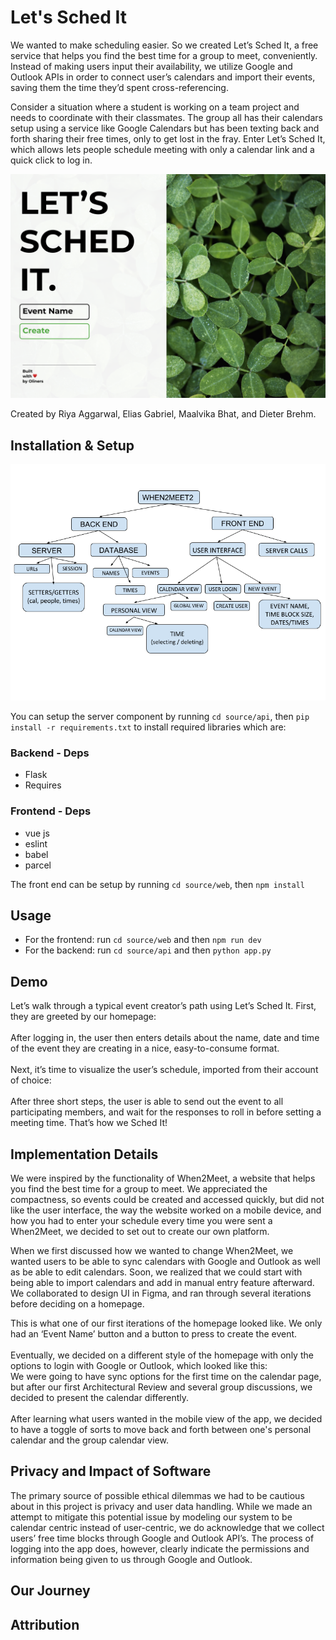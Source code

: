 # Let's Sched It  
We wanted to make scheduling easier. So we created Let’s Sched It, a free service that helps you find the best time for a group to meet, conveniently. Instead of making users input their availability, we utilize Google and Outlook APIs in order to connect user’s calendars and import their events, saving them the time they’d spent cross-referencing.  

Consider a situation where a student is working on a team project and needs to coordinate with their classmates. The group all has their calendars setup using a service like Google Calendars but has been texting back and forth sharing their free times, only to get lost in the fray. Enter Let’s Sched It, which allows lets people schedule meeting with only a calendar link and a quick click to log in.

![Mockup](documentation/Mockups/Desktop-Home-LeavesHalf.png)

Created by Riya Aggarwal, Elias Gabriel, Maalvika Bhat, and Dieter Brehm.

## Installation & Setup
![AR Diagram](documentation/arch-diagram_20190409.png)

You can setup the server component by running
`cd source/api`, then `pip install -r requirements.txt` to install required libraries which are:  

### Backend - Deps  
* Flask  
* Requires  

### Frontend - Deps  
* vue js  
* eslint  
* babel  
* parcel  

The front end can be setup by running
`cd source/web`, then `npm install`

## Usage  
* For the frontend: run `cd source/web` and then `npm run dev`  
* For the backend:  run `cd source/api` and then `python app.py`

## Demo
Let’s walk through a typical event creator’s path using Let’s Sched It.
First, they are greeted by our homepage:  
<insert photo>  
After logging in, the user then enters details about the name, date and time of the event they are creating in a nice, easy-to-consume format.  
<insert photo>  
Next, it’s time to visualize the user’s schedule, imported from their account of choice:  
<insert photo>  
After three short steps, the user is able to send out the event to all participating members, and wait for the responses to roll in before setting a meeting time. That’s how we Sched It!  

## Implementation Details  
  
We were inspired by the functionality of When2Meet, a website that helps you find the best time for a group to meet. We appreciated the compactness, so events could be created and accessed quickly, but did not like the user interface, the way the website worked on a mobile device, and how you had to enter your schedule every time you were sent a When2Meet, we decided to set out to create our own platform.   
<insert old site photo>  

When we first discussed how we wanted to change When2Meet, we wanted users to be able to sync calendars with Google and Outlook as well as be able to edit calendars. Soon, we realized that we could start with being able to import calendars and add in manual entry feature afterward. We collaborated to design UI in Figma, and ran through several iterations before deciding on a homepage.  

This is what one of our first iterations of the homepage looked like. We only had an ‘Event Name’ button and a button to press to create the event.  
<first iteration>  
Eventually, we decided on a different style of the homepage with only the options to login with Google or Outlook, which looked like this:  
<second iteration> 
We were going to have sync options for the first time on the calendar page, but after our first Architectural Review and several group discussions, we decided to present the calendar differently.  
<cal views>  
After learning what users wanted in the mobile view of the app, we decided to have a toggle of sorts to move back and forth between one's personal calendar and the group calendar view.  
<mobile views>   
  
## Privacy and Impact of Software
The primary source of possible ethical dilemmas we had to be cautious about in this project is privacy and user data handling. While we made an attempt to mitigate this potential issue by modeling our system to be calendar centric instead of user-centric, we do acknowledge that we collect users’ free time blocks through Google and Outlook API’s. The process of logging into the app does, however, clearly indicate the permissions and information being given to us through Google and Outlook.    
  
## Our Journey  

  
## Attribution   
  
